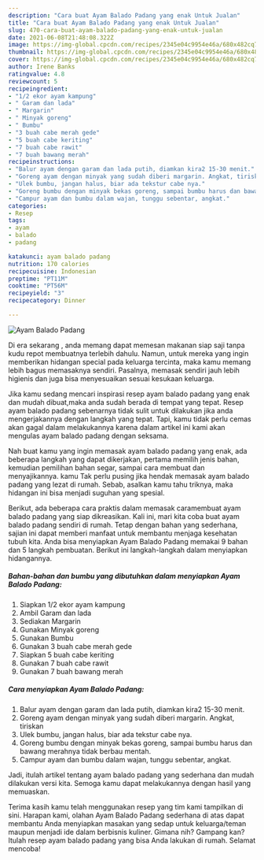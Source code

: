 ```yaml
---
description: "Cara buat Ayam Balado Padang yang enak Untuk Jualan"
title: "Cara buat Ayam Balado Padang yang enak Untuk Jualan"
slug: 470-cara-buat-ayam-balado-padang-yang-enak-untuk-jualan
date: 2021-06-08T21:48:08.322Z
image: https://img-global.cpcdn.com/recipes/2345e04c9954e46a/680x482cq70/ayam-balado-padang-foto-resep-utama.jpg
thumbnail: https://img-global.cpcdn.com/recipes/2345e04c9954e46a/680x482cq70/ayam-balado-padang-foto-resep-utama.jpg
cover: https://img-global.cpcdn.com/recipes/2345e04c9954e46a/680x482cq70/ayam-balado-padang-foto-resep-utama.jpg
author: Irene Banks
ratingvalue: 4.8
reviewcount: 5
recipeingredient:
- "1/2 ekor ayam kampung"
- " Garam dan lada"
- " Margarin"
- " Minyak goreng"
- " Bumbu"
- "3 buah cabe merah gede"
- "5 buah cabe keriting"
- "7 buah cabe rawit"
- "7 buah bawang merah"
recipeinstructions:
- "Balur ayam dengan garam dan lada putih, diamkan kira2 15-30 menit."
- "Goreng ayam dengan minyak yang sudah diberi margarin. Angkat, tiriskan"
- "Ulek bumbu, jangan halus, biar ada tekstur cabe nya."
- "Goreng bumbu dengan minyak bekas goreng, sampai bumbu harus dan bawang merahnya tidak berbau mentah."
- "Campur ayam dan bumbu dalam wajan, tunggu sebentar, angkat."
categories:
- Resep
tags:
- ayam
- balado
- padang

katakunci: ayam balado padang 
nutrition: 170 calories
recipecuisine: Indonesian
preptime: "PT11M"
cooktime: "PT56M"
recipeyield: "3"
recipecategory: Dinner

---
```



![Ayam Balado Padang](https://img-global.cpcdn.com/recipes/2345e04c9954e46a/680x482cq70/ayam-balado-padang-foto-resep-utama.jpg)

Di era  sekarang , anda memang dapat memesan makanan siap saji tanpa kudu repot membuatnya terlebih dahulu. Namun, untuk mereka yang ingin memberikan hidangan special pada keluarga tercinta, maka kamu memang lebih bagus memasaknya sendiri. Pasalnya, memasak sendiri jauh lebih higienis dan juga bisa menyesuaikan sesuai kesukaan keluarga.

Jika kamu sedang mencari inspirasi resep ayam balado padang yang enak dan mudah dibuat,maka anda sudah berada di tempat yang tepat. Resep ayam balado padang  sebenarnya tidak sulit untuk dilakukan jika anda mengerjakannya dengan langkah yang tepat. Tapi, kamu tidak perlu cemas akan gagal dalam melakukannya 
karena dalam artikel ini kami akan mengulas ayam balado padang dengan seksama.  



Nah buat kamu yang ingin memasak ayam balado padang yang enak, ada beberapa langkah yang dapat dikerjakan, pertama memilih jenis bahan, kemudian pemilihan bahan segar, sampai cara membuat dan menyajikannya. kamu Tak perlu pusing jika hendak memasak ayam balado padang yang lezat di rumah. Sebab, asalkan kamu  tahu triknya, maka hidangan ini bisa menjadi suguhan yang spesial.

Berikut, ada beberapa cara praktis  dalam memasak caramembuat ayam balado padang yang siap dikreasikan. Kali ini, mari kita coba buat ayam balado padang sendiri di rumah. Tetap dengan bahan yang sederhana, sajian ini dapat memberi manfaat untuk membantu menjaga kesehatan tubuh kita. Anda bisa menyiapkan Ayam Balado Padang memakai 9 bahan dan 5 langkah pembuatan. Berikut ini langkah-langkah dalam menyiapkan hidangannya.

<!--inarticleads1-->

##### Bahan-bahan dan bumbu yang dibutuhkan dalam menyiapkan Ayam Balado Padang:

1. Siapkan 1/2 ekor ayam kampung
1. Ambil  Garam dan lada
1. Sediakan  Margarin
1. Gunakan  Minyak goreng
1. Gunakan  Bumbu
1. Gunakan 3 buah cabe merah gede
1. Siapkan 5 buah cabe keriting
1. Gunakan 7 buah cabe rawit
1. Gunakan 7 buah bawang merah




<!--inarticleads2-->

##### Cara menyiapkan Ayam Balado Padang:

1. Balur ayam dengan garam dan lada putih, diamkan kira2 15-30 menit.
1. Goreng ayam dengan minyak yang sudah diberi margarin. Angkat, tiriskan
1. Ulek bumbu, jangan halus, biar ada tekstur cabe nya.
1. Goreng bumbu dengan minyak bekas goreng, sampai bumbu harus dan bawang merahnya tidak berbau mentah.
1. Campur ayam dan bumbu dalam wajan, tunggu sebentar, angkat.




Jadi, itulah artikel tentang  ayam balado padang  yang sederhana dan mudah dilakukan versi kita. Semoga kamu dapat melakukannya dengan hasil yang memuaskan. 

Terima kasih kamu telah menggunakan resep yang tim kami tampilkan di sini. Harapan kami, olahan  Ayam Balado Padang sederhana di atas dapat membantu Anda menyiapkan masakan yang sedap untuk keluarga/teman maupun menjadi ide dalam berbisnis kuliner. Gimana nih? Gampang kan? Itulah resep ayam balado padang yang bisa Anda lakukan di rumah. Selamat mencoba!

